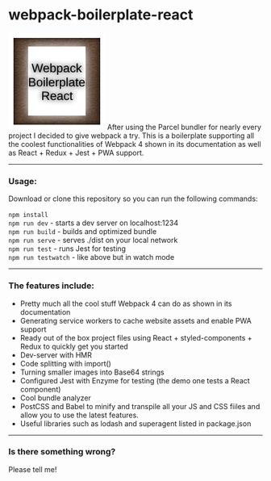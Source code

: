 # webpack-boilerplate-react
![Repository logo](https://github.com/oL-web/webpack-boilerplate-react/blob/master/src/favicon.png?raw=true)
After using the Parcel bundler for nearly every project I decided to give webpack a try. This is a boilerplate supporting all the coolest functionalities of Webpack 4 shown in its documentation as well as React + Redux + Jest + PWA support.

* * *

### Usage:

Download or clone this repository so you can run the following commands:

`npm install`  
`npm run dev` - starts a dev server on localhost:1234  
`npm run build` - builds and optimized bundle  
`npm run serve` - serves ./dist on your local network  
`npm run test` - runs Jest for testing  
`npm run testwatch` - like above but in watch mode  

* * *

### The features include:

*   Pretty much all the cool stuff Webpack 4 can do as shown in its documentation
*   Generating service workers to cache website assets and enable PWA support
*   Ready out of the box project files using React + styled-components + Redux to quickly get you started
*   Dev-server with HMR
*   Code splitting with import()
*   Turning smaller images into Base64 strings
*   Configured Jest with Enzyme for testing (the demo one tests a React component)
*   Cool bundle analyzer
*   PostCSS and Babel to minify and transpile all your JS and CSS fiiles and allow you to use the latest features.
*   Useful libraries such as lodash and superagent listed in package.json

* * *

### Is there something wrong?

Please tell me!
